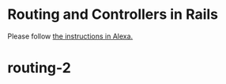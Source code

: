 # Routing and Controllers in Rails

Please follow [the instructions in Alexa.](https://alexa.bitmaker.co/assignments/2036/latest)
# routing-2

